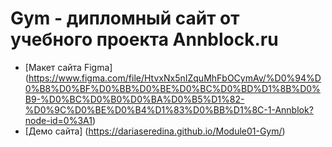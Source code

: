 # Gym - дипломный сайт от учебного проекта Annblock.ru

* [Макет сайта Figma] (https://www.figma.com/file/HtvxNx5nIZquMhFbOCymAv/%D0%94%D0%B8%D0%BF%D0%BB%D0%BE%D0%BC%D0%BD%D1%8B%D0%B9-%D0%BC%D0%B0%D0%BA%D0%B5%D1%82-%D0%9C%D0%BE%D0%B4%D1%83%D0%BB%D1%8C-1-Annblok?node-id=0%3A1)
* [Демо сайта] (https://dariaseredina.github.io/Module01-Gym/)
